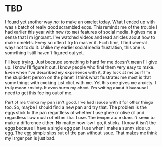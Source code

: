 # TBD

I found yet another way *not* to make an omelet today. What I ended up with was a batch of really good scrambled eggs. This reminds me of the trouble I had earlier this year with new (to me) features of social media. It gives me a sense that I'm ignorant. I've watched videos and read articles about how to make omelets. Every so often I try to master it. Each time, I find several ways not to do it. Unlike my earlier social media frustration, this one is something I still haven't figured out yet.

I'll keep trying. Just because something is hard for me doesn't mean I'll give up. I know I'll figure it out. I know people who find them very easy to make. Even when I've described my experience with it, they look at me as if I'm the stupidest person on the planet. I think what frustrates me most is that some things with cooking just click with me. Yet this one gives me anxiety. I truly mean anxiety. It even hurts my chest. I'm writing about it because I need to get this feeling out of me.

Part of me thinks my pan isn't good. I've had issues with it for other things too. So, maybe I should find a new pan and try that. The problem is the eggs stick to the pan regardless of whether I use ghee or olive oil and regardless how much of either that I use. The temperature doesn't seem to make a difference either. No matter how low I go, it sticks. I know it isn't the eggs because I have a single egg pan I use when I make a sunny side up egg. The egg simple slips out of the pan without issue. That makes me think my larger pan is just bad.